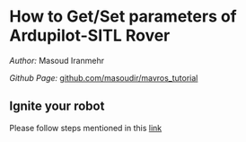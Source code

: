 # How to Get/Set parameters of Ardupilot-SITL Rover

*Author:* Masoud Iranmehr

*Github Page:* [github.com/masoudir/mavros_tutorial](https://github.com/masoudir/mavros_tutorial)



## Ignite your robot

Please follow steps mentioned in this [link](../index.md)

